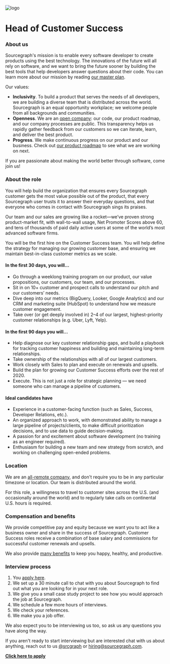 ![logo](https://sourcegraph.com/.assets/img/sourcegraph-light-head-logo.svg)

# Head of Customer Success

### About us

Sourcegraph's mission is to enable every software developer to create products using the best technology. The innovations of the future will all rely on software, and we want to bring the future sooner by building the best tools that help developers answer questions about their code. You can learn more about our mission by reading [our master plan](https://sourcegraph.com/plan).

Our values:

- **Inclusivity**. To build a product that serves the needs of all developers, we are building a diverse team that is distributed across the world. Sourcegraph is an equal opportunity workplace; we welcome people from all backgrounds and communities.
- **Openness**. We are an [open company](https://docs.sourcegraph.com/dev/open_source_open_company): our code, our product roadmap, and our company processes are public. This transparency helps us rapidly gather feedback from our customers so we can iterate, learn, and deliver the best product.
- **Progress**. We make continuous progress on our product and our business. Check out [our product roadmap](https://docs.sourcegraph.com/dev/roadmap) to see what we are working on next.

If you are passionate about making the world better through software, come join us!

### About the role

You will help build the organization that ensures every Sourcegraph customer gets the most value possible out of the product, that every Sourcegraph user trusts it to answer their everyday questions, and that everyone who comes in contact with Sourcegraph sings its praises.

Our team and our sales are growing like a rocket—we’ve proven strong product-market fit, with wall-to-wall usage, Net Promoter Scores above 60, and tens of thousands of paid daily active users at some of the world’s most advanced software firms.

You will be the first hire on the Customer Success team. You will help define the strategy for managing our growing customer base, and ensuring we maintain best-in-class customer metrics as we scale.

#### In the first 30 days, you will…

- Go through a weeklong training program on our product, our value propositions, our customers, our team, and our processes.
- Sit in on 10+ customer and prospect calls to understand our pitch and our customers’ needs.
- Dive deep into our metrics (BigQuery, Looker, Google Analytics) and our CRM and marketing suite (HubSpot) to understand how we measure customer engagement.
- Take over (or get deeply involved in) 2–4 of our largest, highest-priority customer relationships (e.g. Uber, Lyft, Yelp).

#### In the first 90 days you will…
- Help diagnose our key customer relationship gaps, and build a playbook for tracking customer happiness and building and maintaining long-term relationships.
- Take ownership of the relationships with all of our largest customers.
- Work closely with Sales to plan and execute on renewals and upsells.
- Build the plan for growing our Customer Success efforts over the rest of 2020.
- Execute. This is not just a role for strategic planning — we need someone who can manage a pipeline of customers.

#### Ideal candidates have

- Experience in a customer-facing function (such as Sales, Success, Developer Relations, etc.).
- An organized approach to work, with demonstrated ability to manage a large pipeline of projects/clients, to make difficult prioritization decisions, and to use data to guide decision-making.
- A passion for and excitement about software development (no training as an engineer required).
- Enthusiasm for building a new team and new strategy from scratch, and working on challenging open-ended problems.

### Location

We are an [all-remote company](https://about.sourcegraph.com/company/remote), and don't require you to be in any particular timezone or location. Our team is distributed around the world.

For this role, a willingness to travel to customer sites across the U.S. (and occasionally around the world) and to regularly take calls on continental U.S. hours is required.

### Compensation and benefits

We provide competitive pay and equity because we want you to act like a business owner and share in the success of Sourcegraph. Customer Success roles receive a combination of base salary and commissions for successful customer renewals and upsells.

We also provide [many benefits](../README.md#benefits) to keep you happy, healthy, and productive.

### Interview process

1.  You [apply here](https://hire.withgoogle.com/public/jobs/sourcegraphcom/view/P_AAAAAADAAC5BA-EiFzp3_d).
1.  We set up a 30 minute call to chat with you about Sourcegraph to find out what you are looking for in your next role.
1.  We give you a small case study project to see how you would approach the job at Sourcegraph.
1.  We schedule a few more hours of interviews.
1.  We check your references.
1.  We make you a job offer.

We also expect you to be interviewing us too, so ask us any questions you have along the way.

If you aren't ready to start interviewing but are interested chat with us about anything, reach out to us [@srcgraph](https://twitter.com/srcgraph) or hiring@sourcegraph.com.

**[Click here to apply](https://hire.withgoogle.com/public/jobs/sourcegraphcom/view/P_AAAAAADAAC5BA-EiFzp3_d)**
